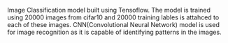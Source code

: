 Image Classification model built using Tensoflow. The model is trained using 20000 images from cifar10 and 20000 training lables is attahced to each of these images.
CNN(Convolutional Neural Network) model is used for image recognition as it is capable of identifying patterns in the images.
